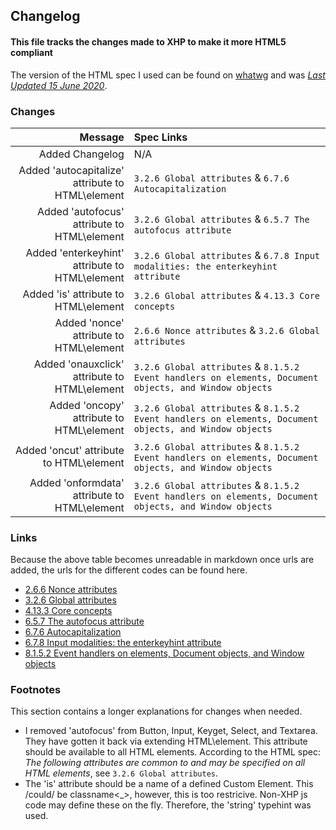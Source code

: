 ## Changelog

#### This file tracks the changes made to XHP to make it more HTML5 compliant

The version of the HTML spec I used can be found on [whatwg](https://html.spec.whatwg.org/) and was [_Last Updated 15 June 2020_](https://github.com/whatwg/html/commit/f6cbe27c88012dbf8d912fe752e3e7247ff7d3ca).

### Changes

|                                           Message | Spec Links                                                                                             |
| ------------------------------------------------: | :----------------------------------------------------------------------------------------------------- |
|                                   Added Changelog | N/A                                                                                                    |
| Added 'autocapitalize' attribute to HTML\\element | `3.2.6 Global attributes` & `6.7.6 Autocapitalization`                                                 |
|      Added 'autofocus' attribute to HTML\\element | `3.2.6 Global attributes` & `6.5.7 The autofocus attribute`                                            |
|   Added 'enterkeyhint' attribute to HTML\\element | `3.2.6 Global attributes` & `6.7.8 Input modalities: the enterkeyhint attribute`                       |
|             Added 'is' attribute to HTML\\element | `3.2.6 Global attributes` & `4.13.3 Core concepts`                                                     |
|          Added 'nonce' attribute to HTML\\element | `2.6.6 Nonce attributes` & `3.2.6 Global attributes`                                                   |
|     Added 'onauxclick' attribute to HTML\\element | `3.2.6 Global attributes` & `8.1.5.2 Event handlers on elements, Document objects, and Window objects` |
|         Added 'oncopy' attribute to HTML\\element | `3.2.6 Global attributes` & `8.1.5.2 Event handlers on elements, Document objects, and Window objects` |
|          Added 'oncut' attribute to HTML\\element | `3.2.6 Global attributes` & `8.1.5.2 Event handlers on elements, Document objects, and Window objects` |
|     Added 'onformdata' attribute to HTML\\element | `3.2.6 Global attributes` & `8.1.5.2 Event handlers on elements, Document objects, and Window objects` |

### Links

Because the above table becomes unreadable in markdown once urls are added, the urls for the different codes can be found here.

- [2.6.6 Nonce attributes](https://html.spec.whatwg.org/#nonce-attributes)
- [3.2.6 Global attributes](https://html.spec.whatwg.org/#global-attributes)
- [4.13.3 Core concepts](https://html.spec.whatwg.org/#custom-elements-core-concepts)
- [6.5.7 The autofocus attribute](https://html.spec.whatwg.org/#the-autofocus-attribute)
- [6.7.6 Autocapitalization](https://html.spec.whatwg.org/#autocapitalization)
- [6.7.8 Input modalities: the enterkeyhint attribute](https://html.spec.whatwg.org/#input-modalities:-the-enterkeyhint-attribute)
- [8.1.5.2 Event handlers on elements, Document objects, and Window objects](https://html.spec.whatwg.org/#event-handlers-on-elements,-document-objects,-and-window-objects)

### Footnotes

This section contains a longer explanations for changes when needed.

- I removed 'autofocus' from Button, Input, Keyget, Select, and Textarea. They have gotten it back via extending HTML\element. This attribute should be available to all HTML elements. According to the HTML spec: _The following attributes are common to and may be specified on all HTML elements_, see `3.2.6 Global attributes`.
- The 'is' attribute should be a name of a defined Custom Element. This /could/ be classname\<\_>, however, this is too restricive. Non-XHP js code may define these on the fly. Therefore, the 'string' typehint was used.
